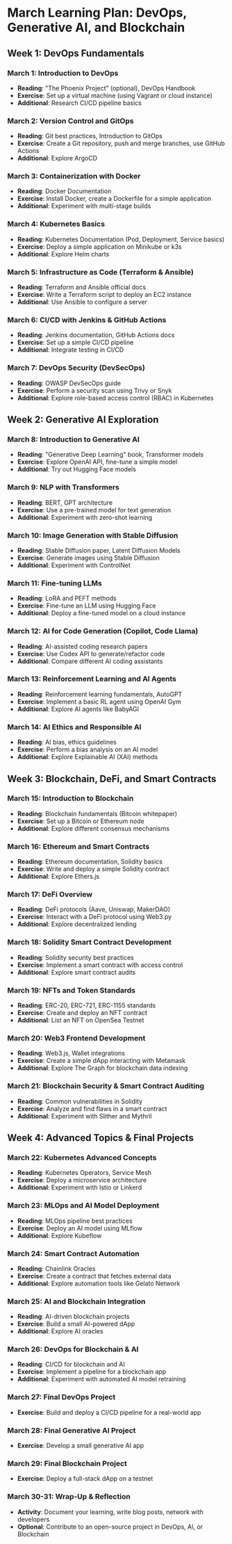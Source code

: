 # March Learning Plan: DevOps, Generative AI, and Blockchain

## Week 1: DevOps Fundamentals

### **March 1: Introduction to DevOps**
- **Reading**: "The Phoenix Project" (optional), DevOps Handbook
- **Exercise**: Set up a virtual machine (using Vagrant or cloud instance)
- **Additional**: Research CI/CD pipeline basics

### **March 2: Version Control and GitOps**
- **Reading**: Git best practices, Introduction to GitOps
- **Exercise**: Create a Git repository, push and merge branches, use GitHub Actions
- **Additional**: Explore ArgoCD

### **March 3: Containerization with Docker**
- **Reading**: Docker Documentation
- **Exercise**: Install Docker, create a Dockerfile for a simple application
- **Additional**: Experiment with multi-stage builds

### **March 4: Kubernetes Basics**
- **Reading**: Kubernetes Documentation (Pod, Deployment, Service basics)
- **Exercise**: Deploy a simple application on Minikube or k3s
- **Additional**: Explore Helm charts

### **March 5: Infrastructure as Code (Terraform & Ansible)**
- **Reading**: Terraform and Ansible official docs
- **Exercise**: Write a Terraform script to deploy an EC2 instance
- **Additional**: Use Ansible to configure a server

### **March 6: CI/CD with Jenkins & GitHub Actions**
- **Reading**: Jenkins documentation, GitHub Actions docs
- **Exercise**: Set up a simple CI/CD pipeline
- **Additional**: Integrate testing in CI/CD

### **March 7: DevOps Security (DevSecOps)**
- **Reading**: OWASP DevSecOps guide
- **Exercise**: Perform a security scan using Trivy or Snyk
- **Additional**: Explore role-based access control (RBAC) in Kubernetes

## Week 2: Generative AI Exploration

### **March 8: Introduction to Generative AI**
- **Reading**: "Generative Deep Learning" book, Transformer models
- **Exercise**: Explore OpenAI API, fine-tune a simple model
- **Additional**: Try out Hugging Face models

### **March 9: NLP with Transformers**
- **Reading**: BERT, GPT architecture
- **Exercise**: Use a pre-trained model for text generation
- **Additional**: Experiment with zero-shot learning

### **March 10: Image Generation with Stable Diffusion**
- **Reading**: Stable Diffusion paper, Latent Diffusion Models
- **Exercise**: Generate images using Stable Diffusion
- **Additional**: Experiment with ControlNet

### **March 11: Fine-tuning LLMs**
- **Reading**: LoRA and PEFT methods
- **Exercise**: Fine-tune an LLM using Hugging Face
- **Additional**: Deploy a fine-tuned model on a cloud instance

### **March 12: AI for Code Generation (Copilot, Code Llama)**
- **Reading**: AI-assisted coding research papers
- **Exercise**: Use Codex API to generate/refactor code
- **Additional**: Compare different AI coding assistants

### **March 13: Reinforcement Learning and AI Agents**
- **Reading**: Reinforcement learning fundamentals, AutoGPT
- **Exercise**: Implement a basic RL agent using OpenAI Gym
- **Additional**: Explore AI agents like BabyAGI

### **March 14: AI Ethics and Responsible AI**
- **Reading**: AI bias, ethics guidelines
- **Exercise**: Perform a bias analysis on an AI model
- **Additional**: Explore Explainable AI (XAI) methods

## Week 3: Blockchain, DeFi, and Smart Contracts

### **March 15: Introduction to Blockchain**
- **Reading**: Blockchain fundamentals (Bitcoin whitepaper)
- **Exercise**: Set up a Bitcoin or Ethereum node
- **Additional**: Explore different consensus mechanisms

### **March 16: Ethereum and Smart Contracts**
- **Reading**: Ethereum documentation, Solidity basics
- **Exercise**: Write and deploy a simple Solidity contract
- **Additional**: Explore Ethers.js

### **March 17: DeFi Overview**
- **Reading**: DeFi protocols (Aave, Uniswap, MakerDAO)
- **Exercise**: Interact with a DeFi protocol using Web3.py
- **Additional**: Explore decentralized lending

### **March 18: Solidity Smart Contract Development**
- **Reading**: Solidity security best practices
- **Exercise**: Implement a smart contract with access control
- **Additional**: Explore smart contract audits

### **March 19: NFTs and Token Standards**
- **Reading**: ERC-20, ERC-721, ERC-1155 standards
- **Exercise**: Create and deploy an NFT contract
- **Additional**: List an NFT on OpenSea Testnet

### **March 20: Web3 Frontend Development**
- **Reading**: Web3.js, Wallet integrations
- **Exercise**: Create a simple dApp interacting with Metamask
- **Additional**: Explore The Graph for blockchain data indexing

### **March 21: Blockchain Security & Smart Contract Auditing**
- **Reading**: Common vulnerabilities in Solidity
- **Exercise**: Analyze and find flaws in a smart contract
- **Additional**: Experiment with Slither and Mythril

## Week 4: Advanced Topics & Final Projects

### **March 22: Kubernetes Advanced Concepts**
- **Reading**: Kubernetes Operators, Service Mesh
- **Exercise**: Deploy a microservice architecture
- **Additional**: Experiment with Istio or Linkerd

### **March 23: MLOps and AI Model Deployment**
- **Reading**: MLOps pipeline best practices
- **Exercise**: Deploy an AI model using MLflow
- **Additional**: Explore Kubeflow

### **March 24: Smart Contract Automation**
- **Reading**: Chainlink Oracles
- **Exercise**: Create a contract that fetches external data
- **Additional**: Explore automation tools like Gelato Network

### **March 25: AI and Blockchain Integration**
- **Reading**: AI-driven blockchain projects
- **Exercise**: Build a small AI-powered dApp
- **Additional**: Explore AI oracles

### **March 26: DevOps for Blockchain & AI**
- **Reading**: CI/CD for blockchain and AI
- **Exercise**: Implement a pipeline for a blockchain app
- **Additional**: Experiment with automated AI model retraining

### **March 27: Final DevOps Project**
- **Exercise**: Build and deploy a CI/CD pipeline for a real-world app

### **March 28: Final Generative AI Project**
- **Exercise**: Develop a small generative AI app

### **March 29: Final Blockchain Project**
- **Exercise**: Deploy a full-stack dApp on a testnet

### **March 30-31: Wrap-Up & Reflection**
- **Activity**: Document your learning, write blog posts, network with developers
- **Optional**: Contribute to an open-source project in DevOps, AI, or Blockchain

